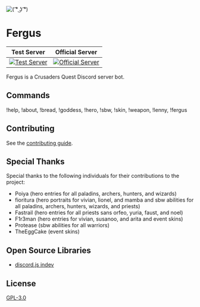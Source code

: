 ![](https://raw.githubusercontent.com/Johj/fergus/master/assets/fergus.png "( ͡° ͜ʖ ͡°)")

# Fergus
| Test Server | Official Server |
|:-----------:|:---------------:|
| [![](https://discordapp.com/api/guilds/258167954913361930/widget.png "Test Server")](https://discord.gg/WjEFnzC) | [![](https://discordapp.com/api/guilds/206599473282023424/widget.png "Official Server")](https://discord.gg/6TRnyhj) |

Fergus is a Crusaders Quest Discord server bot.

## Commands
!help, !about, !bread, !goddess, !hero, !sbw, !skin, !weapon, !lenny, !fergus

## Contributing
See the [contributing guide](https://github.com/Johj/fergus/tree/master/templates).

## Special Thanks
Special thanks to the following individuals for their contributions to the project:
- Poiya (hero entries for all paladins, archers, hunters, and wizards)
- fioritura (hero portraits for vivian, lionel, and mamba and sbw abilities for all paladins, archers, hunters, wizards, and priests)
- Fastrail (hero entries for all priests sans orfeo, yuria, faust, and noel)
- F1r3man (hero entries for vivian, susanoo, and arita and event skins)
- Protease (sbw abilities for all warriors)
- TheEggCake (event skins)

## Open Source Libraries
- [discord.js indev](https://github.com/hydrabolt/discord.js/tree/indev)

## License
[GPL-3.0](https://raw.githubusercontent.com/Johj/fergus/master/LICENSE)
